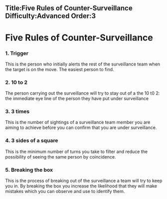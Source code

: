 Title:Five Rules of Counter-Surveillance
Difficulty:Advanced
Order:3
---
<h1>Five Rules of Counter-Surveillance</h1><h3>1. Trigger</h3><p>This is the person who initially alerts the rest of the surveillance team when the target is on the move. The easiest person to find.</p><h3>2. 10 to 2</h3><p>The person carrying out the surveillance will try to stay out of a the 10 t0 2: the immediate eye line of the person they have put under surveillance</p><h3>3. 3 times</h3><p>This is the number of sightings of a surveillance team member you are aiming to achieve before you can confirm that you are under surveillance.</p><h3>4. 3 sides of a square</h3><p>This is the minimum number of turns you take to filter and reduce the possibility of seeing the same person by coincidence.</p><h3>5. Breaking the box</h3><p>This is the process of breaking out of the surveillance a team will try to keep you in. By breaking the box you increase the likelihood that they will make mistakes which you can observe and use to identify them.</p>